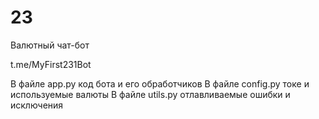 # 23
Валютный чат-бот

t.me/MyFirst231Bot

В файле app.py код бота и его обработчиков
В файле config.py токе и используемые валюты
В файле utils.py отлавливаемые ошибки и исключения
